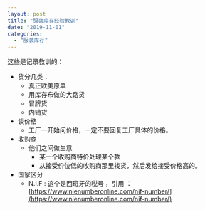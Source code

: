 ```yaml
---
layout: post
title: "服装库存经验教训"
date: "2019-11-01"
categories: 
  - "服装库存"
---
```


这些是记录教训的：

- 货分几类：
    - 真正欧美原单
    - 用库存布做的大路货
    - 冒牌货
    - 内销货
- 谈价格
    - 工厂一开始问价格，一定不要回复工厂具体的价格。
- 收购商
    - 他们之间做生意
        - 某一个收购商特价处理某个款
        - 从接受价位低的收购商那里找货，然后发给接受价格高的。
- 国家区分
    - N.I.F : 这个是西班牙的税号 ，引用 ： [https://www.nienumberonline.com/nif-number/](https://www.nienumberonline.com/nif-number/)
